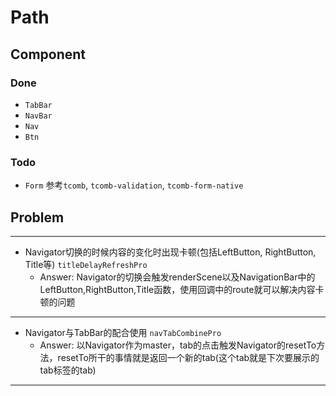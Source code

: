 # Path

## Component
### Done
* `TabBar`
* `NavBar`
* `Nav`
* `Btn`

### Todo
* `Form` 参考`tcomb`, `tcomb-validation`, `tcomb-form-native`

## Problem
***
* Navigator切换的时候内容的变化时出现卡顿(包括LeftButton, RightButton, Title等) `titleDelayRefreshPro`
  * Answer: Navigator的切换会触发renderScene以及NavigationBar中的LeftButton,RightButton,Title函数，使用回调中的route就可以解决内容卡顿的问题

***
* Navigator与TabBar的配合使用 `navTabCombinePro`
  * Answer: 以Navigator作为master，tab的点击触发Navigator的resetTo方法，resetTo所干的事情就是返回一个新的tab(这个tab就是下次要展示的tab标签的tab)

***
